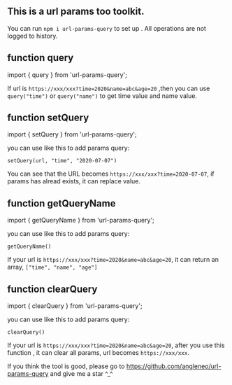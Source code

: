 ## This is a url params too toolkit.
You can run  `npm i url-params-query` to set up . All operations are not logged to history.

## function query
import { query } from 'url-params-query';

If url is `https://xxx/xxx?time=2020&name=abc&age=20` ,then you can use `query("time")` or `query("name")` to get time value and name value.


## function setQuery
import { setQuery } from 'url-params-query';

you can use like this to add params query:

`setQuery(url, "time", "2020-07-07")`
 
You can see that the URL becomes `https://xxx/xxx?time=2020-07-07`, if params has alread exists, it can replace value.


## function getQueryName
import { getQueryName } from 'url-params-query';

you can use like this to add params query:

`getQueryName()`

If your url is `https://xxx/xxx?time=2020&name=abc&age=20`, it can return an array, `["time", "name", "age"]`


## function clearQuery
import { clearQuery } from 'url-params-query';

you can use like this to add params query:

`clearQuery()`

If your url is `https://xxx/xxx?time=2020&name=abc&age=20`, after you use this function , it can clear all params, url becomes `https://xxx/xxx`.

If you think the tool is good, please go to https://github.com/angleneo/url-params-query and give me a star ^_^